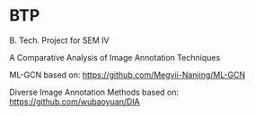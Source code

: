 # BTP
B. Tech. Project for SEM IV

A Comparative Analysis of Image Annotation Techniques

ML-GCN based on:
https://github.com/Megvii-Nanjing/ML-GCN

Diverse Image Annotation Methods based on:
https://github.com/wubaoyuan/DIA
